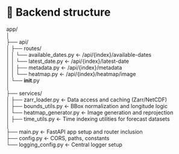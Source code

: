 # 📁 Backend structure

app/     
│     
├── api/     
│   ├── routes/   
│   │   └── available_dates.py  ← /api/{index}/available-dates  
│   │   └── latest_date.py      ← /api/{index}/latest-date    
│   │   ├── metadata.py         ← /api/{index}/metadata    
│   │   └── heatmap.py          ← /api/{index}/heatmap/image    
│   └── __init__.py    
│    
├── services/  
│   ├── zarr_loader.py          ← Data access and caching (Zarr/NetCDF)     
│   ├── bounds_utils.py         ← BBox normalization and longitude logic     
│   └── heatmap_generator.py    ← Image generation and reprojection   
│   ├── time_utils.py           ← Time indexing utilities for forecast datasets    
│    
├── main.py                     ← FastAPI app setup and router inclusion   
├── config.py                   ← CORS, paths, constants   
└── logging_config.py           ← Central logger setup   